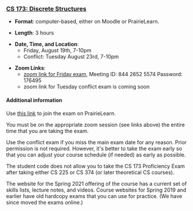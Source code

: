 <!---
Feel free to change this link if there is something more appropriate.
Do not change the anchor name.
-->

### <a name="CS173" class="anchor"></a>[CS 173: Discrete Structures](https://wiki.illinois.edu/wiki/display/cs173/Home)

* **Format**: computer-based, either on Moodle or PrairieLearn.
<!--- -->
* **Length**: 3 hours
<!--- -->
* **Date, Time, and Location**:  
  * Friday, August 19th, 7-10pm 
  * Conflict:  Tuesday August 23rd, 7-10pm 
<!--- -->
* **Zoom Links**: 
   * [zoom link for Friday exam](https://illinois.zoom.us/j/84426525574?pwd=UjNqazZBWGgrTVd1TEpVQlpXOFJMZz09), Meeting ID: 844 2652 5574 Password: 176495
   * zoom link for Tuesday conflict exam is coming soon

<!--- -->

#### Additional information

Use [this link](https://www.prairielearn.org/pl/course_instance/129459) to join the exam on PrairieLearn.

You must be on the appropriate zoom session (see links above) the entire time that you are taking the exam.  

Use the conflict exam if you miss the main exam date for any reason.    Prior permission is not required.   However, it's better to take the exam early so that you can adjust your course schedule (if needed) as early as possible.

The student code does not allow you to take the CS 173 Proficiency Exam after taking either CS 225 or CS 374 (or later theoretical CS courses).

The website for the Spring 2021 offering of the course has a current set of skills lists, lecture notes, and videos.     Course websites for Spring 2019 and earlier have old hardcopy exams that you can use for practice.   (We have since moved the exams online.)
